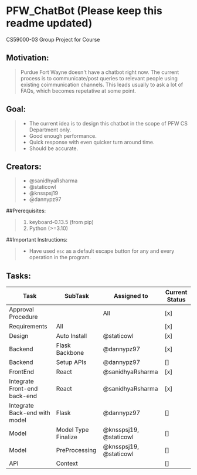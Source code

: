 # PFW_ChatBot (Please keep this readme updated)

CS59000-03 Group Project for Course

## Motivation:
> Purdue Fort Wayne doesn't have a chatbot right now. The current process is to communicate/post queries to relevant people using existing coimmunication channels. This leads usually to ask a lot of FAQs, which becomes repetative at some point.

## Goal:
> * The current idea is to design this chatbot in the scope of PFW CS Department only.
> * Good enough performance.
> * Quick response with even quicker turn around time.
> * Should be accurate.

## Creators:
> * @sanidhyaRsharma
> * @staticowl
> * @knsspsj19
> * @dannypz97

##Prerequisites:
> 1. keyboard-0.13.5 (from pip)
> 2. Python (>=3.10)

##Important Instructions:
> * Have used `esc` as a default escape button for any and every operation in the program.

## Tasks:
| Task           |SubTask| Assigned to   | Current Status | 
|----------------|-------|---------------|----------------|
|Approval Procedure||All|[x]|
|Requirements|All||[x]|
|Design|Auto Install|@staticowl|[x]|
|Backend|Flask Backbone|@dannypz97|[x]|
|Backend|Setup APIs|@dannypz97|[]|
|FrontEnd|React|@sanidhyaRsharma|[x]|
|Integrate Front-end back-end|React|@sanidhyaRsharma|[x]|
|Integrate Back-end with model|Flask|@dannypz97|[]|
|Model|Model Type Finalize|@knsspsj19, @staticowl|[]|
|Model|PreProcessing|@knsspsj19, @staticowl|[]|
|API|Context||[]|
